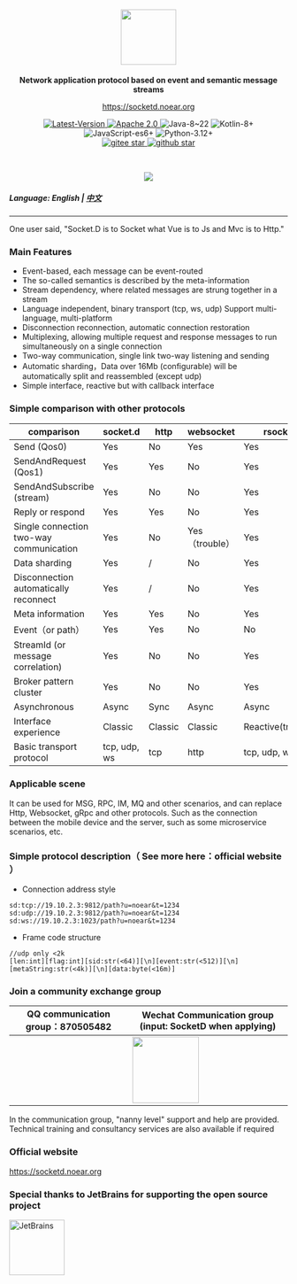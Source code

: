 <h1 align="center" style="text-align:center;">
<img src="socketd_icon.png" width="100" />
</h1>
<p align="center">
	<strong>Network application protocol based on event and semantic message streams</strong>
</p>

<p align="center">
	<a href="https://socketd.noear.org/">https://socketd.noear.org</a>
</p>

<p align="center">
    <a target="_blank" href="https://search.maven.org/artifact/org.noear/socketd">
        <img src="https://img.shields.io/maven-central/v/org.noear/socketd.svg?label=Latest-Version" alt="Latest-Version" />
    </a>
    <a target="_blank" href="LICENSE">
		<img src="https://img.shields.io/:License-Apache 2.0-blue.svg" alt="Apache 2.0" />
	</a>
    <a>
		<img src="https://img.shields.io/badge/Java-8~22-green.svg" alt="Java-8~22" />
	</a>
    <a>
		<img src="https://img.shields.io/badge/Kotlin-8+-green.svg" alt="Kotlin-8+" />
	</a>
    <a>
		<img src="https://img.shields.io/badge/JavaScript-es6+-green.svg" alt="JavaScript-es6+" />
	</a>
    <a>
		<img src="https://img.shields.io/badge/Python-3.12+-green.svg" alt="Python-3.12+" />
	</a>
    <br />
    <a target="_blank" href='https://gitee.com/noear/socketd/stargazers'>
        <img src='https://gitee.com/noear/socketd/badge/star.svg' alt='gitee star'/>
    </a>
    <a target="_blank" href='https://github.com/noear/socketd/stargazers'>
        <img src="https://img.shields.io/github/stars/noear/socketd.svg?style=flat&logo=github" alt="github star"/>
    </a>
</p>

<br/>
<p align="center">
	<a href="https://jq.qq.com/?_wv=1027&k=kjB5JNiC">
	<img src="https://img.shields.io/badge/QQ交流群-870505482-orange"/></a>
</p>

##### Language: English | [中文](README_CN.md) 

<hr />

One user said, "Socket.D is to Socket what Vue is to Js and Mvc is to Http."

### Main Features

* Event-based, each message can be event-routed
* The so-called semantics is described by the meta-information
* Stream dependency, where related messages are strung together in a stream
* Language independent, binary transport (tcp, ws, udp) Support multi-language, multi-platform
* Disconnection reconnection, automatic connection restoration
* Multiplexing, allowing multiple request and response messages to run simultaneously on a single connection
* Two-way communication, single link two-way listening and sending
* Automatic sharding，Data over 16Mb (configurable) will be automatically split and reassembled (except udp)
* Simple interface, reactive but with callback interface

### Simple comparison with other protocols

| comparison                              | socket.d     | http | websocket | rsocket      | socket.io |
|-----------------------------------------|--------------|------|-----------|--------------|-----------|
| Send (Qos0)                             | Yes          | No   | Yes        | Yes            | Yes         |
| SendAndRequest (Qos1)                   | Yes          | Yes  | No        | Yes            | No         | 
| SendAndSubscribe (stream)               | Yes          | No   | No        | Yes            | No         | 
| Reply or respond                        | Yes          | Yes  | No        | Yes            | No         |      
| Single connection two-way communication | Yes          | No   | Yes（trouble）   | Yes            | Yes（trouble）     | 
| Data sharding                           | Yes          | /    | No         | Yes            | Yes         | 
| Disconnection automatically reconnect   | Yes          | /    | No         | Yes            | Yes         |        
| Meta information                        | Yes          | Yes  | No        | Yes            | No         |       
| Event（or path）                          | Yes          | Yes  | No        | No            | Yes         |         
| StreamId (or message correlation)       | Yes          | No   | No        | Yes            | No         | 
| Broker pattern cluster                  | Yes          | No   | No        | Yes            | No         |         
| Asynchronous                            | Async        | Sync | Async        | Async           | Async        |         
| Interface experience                    | Classic      | Classic   | Classic        | Reactive(trouble)      | Classic        |        
| Basic transport protocol                | tcp, udp, ws | tcp  | http      | tcp, udp, ws | ws        |        




### Applicable scene

It can be used for MSG, RPC, IM, MQ and other scenarios, and can replace Http, Websocket, gRpc and other protocols. Such as the connection between the mobile device and the server, such as some microservice scenarios, etc.


### Simple protocol description（ See more here：official website ）


* Connection address style

```
sd:tcp://19.10.2.3:9812/path?u=noear&t=1234
sd:udp://19.10.2.3:9812/path?u=noear&t=1234
sd:ws://19.10.2.3:1023/path?u=noear&t=1234
```


* Frame code structure

```
//udp only <2k
[len:int][flag:int][sid:str(<64)][\n][event:str(<512)][\n][metaString:str(<4k)][\n][data:byte(<16m)]
```


### Join a community exchange group

| QQ communication group：870505482                       | Wechat Communication group (input: SocketD when applying)                   |
|---------------------------|----------------------------------------|
|        | <img src="group_wx.png" width="120" /> 

In the communication group, "nanny level" support and help are provided. Technical training and consultancy services are also available if required

### Official website

https://socketd.noear.org

### Special thanks to JetBrains for supporting the open source project

<a href="https://jb.gg/OpenSourceSupport">
  <img src="https://user-images.githubusercontent.com/8643542/160519107-199319dc-e1cf-4079-94b7-01b6b8d23aa6.png" align="left" height="100" width="100"  alt="JetBrains">
</a>




